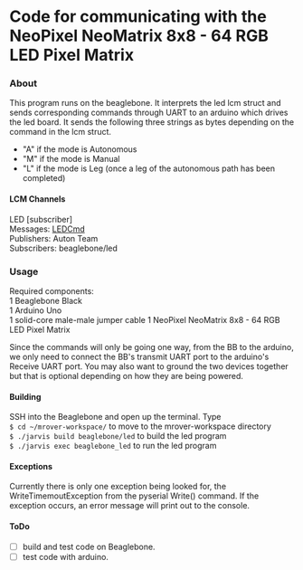 Code for communicating with the NeoPixel NeoMatrix 8x8 - 64 RGB LED Pixel Matrix
===========================================================
### About
This program runs on the beaglebone. It interprets the led lcm struct and sends corresponding commands through UART to an arduino which drives the led board. It sends the following three strings as bytes depending on the command in the lcm struct.
- "A" if the mode is Autonomous
- "M" if the mode is Manual
- "L" if the mode is Leg (once a leg of the autonomous path has been completed)

#### LCM Channels
LED [subscriber]\
Messages: [LEDCmd](https://github.com/Polishdudealan/mrover-workspace/blob/led/rover_msgs/LEDCmd.lcm)\
Publishers: Auton Team\
Subscribers: beaglebone/led


### Usage
Required components:\
1 Beaglebone Black\
1 Arduino Uno\
1 solid-core male-male jumper cable
1 NeoPixel NeoMatrix 8x8 - 64 RGB LED Pixel Matrix

Since the commands will only be going one way, from the BB to the arduino, we only need to connect the BB's transmit UART port to the arduino's Receive UART port. 
You may also want to ground the two devices together but that is optional depending on how they are being powered.

#### Building
SSH into the Beaglebone and open up the terminal. Type\
```$ cd ~/mrover-workspace/``` to move to the mrover-workspace directory\
```$ ./jarvis build beaglebone/led``` to build the led program\
```$ ./jarvis exec beaglebone_led``` to run the led program

#### Exceptions
Currently there is only one exception being looked for, the WriteTimemoutException from the pyserial Write() command. If the exception occurs, an error message will print out to the console.

#### ToDo
- [ ] build and test code on Beaglebone.
- [ ] test code with arduino.
